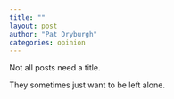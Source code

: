 ```yaml
---
title: ""
layout: post
author: "Pat Dryburgh"
categories: opinion
---
```


Not all posts need a title.

<!-- excerpt_separator -->

They sometimes just want to be left alone.

